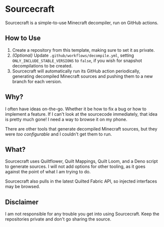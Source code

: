 # Sourcecraft

Sourcecraft is a simple-to-use Minecraft decompiler, run on GitHub actions.

## How to Use

1. Create a repository from this template, making sure to set it as private.
2. _(Optional)_ Update `.github/workflows/decompile.yml`, setting `ONLY_INCLUDE_STABLE_VERSIONS`
   to `false`, if you wish for snapshot decompilations to be created.
3. Sourcecraft will automatically run its GitHub action periodically, generating decompiled
   Minecraft sources and pushing them to a new branch for each version.

## Why?

I often have ideas on-the-go. Whether it be how to fix a bug or how to implement a feature. If I
can't look at the sourcecode immediately, that idea is pretty much gone! I need a way to browse it
on my phone.

There are other tools that generate decompiled Minecraft sources, but they were _too configurable_
and I couldn't get them to run.

## What?

Sourcecraft uses Quiltflower, Quilt Mappings, Quilt Loom, and a Deno script to generate sources. I
will not add options for other tooling, as it goes against the point of what I am trying to do.

Sourcecraft also pulls in the latest Quilted Fabric API, so injected interfaces may be browsed.

## Disclaimer

I am not responsible for any trouble you get into using Sourcecraft. Keep the repositories private
and don't go sharing the source.
